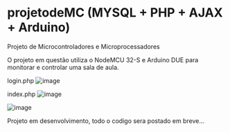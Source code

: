 # projetodeMC (MYSQL + PHP + AJAX + Arduino)
Projeto de Microcontroladores e Microprocessadores

O projeto em questão utiliza o NodeMCU 32-S e Arduino DUE para monitorar e controlar uma sala de aula. 

login.php
![image](https://user-images.githubusercontent.com/17256782/46912277-575adb80-cf47-11e8-9bed-548d21b49c03.png)

index.php
![image](https://user-images.githubusercontent.com/17256782/46912288-ac96ed00-cf47-11e8-9301-5fcad68af090.png)

![image](https://user-images.githubusercontent.com/17256782/46912307-50809880-cf48-11e8-8e52-6787a9200514.png)

Projeto em desenvolvimento, todo o codigo sera postado em breve...
